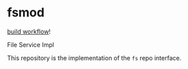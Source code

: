 # fsmod

[build workflow](https://github.com/sprintframework/fsmod/actions/workflows/build.yaml/badge.svg)!

File Service Impl

This repository is the implementation of the `fs` repo interface.
